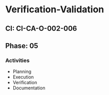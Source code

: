 # Verification-Validation

## CI: CI-CA-O-002-006
## Phase: 05

### Activities
- Planning
- Execution
- Verification
- Documentation
